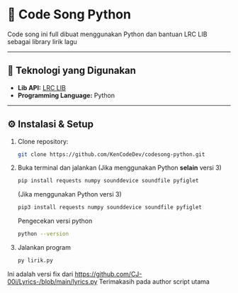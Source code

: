 # 🚀 Code Song Python

Code song ini full dibuat menggunakan Python dan bantuan LRC LIB sebagai library lirik lagu

---

## 🧰 Teknologi yang Digunakan
- **Lib API:** [LRC LIB](https://lrclib.net/)
- **Programming Language:** Python

---

## ⚙️ Instalasi & Setup

1. Clone repository:
   ```bash
   git clone https://github.com/KenCodeDev/codesong-python.git
   ```
2. Buka terminal dan jalankan
   (Jika menggunakan Python **selain** versi 3)
   ```bash
   pip install requests numpy sounddevice soundfile pyfiglet
   ```
   
   (Jika menggunakan Python versi 3)
   ```bash
   pip3 install requests numpy sounddevice soundfile pyfiglet
   ```

   Pengecekan versi python
   ```bash
   python --version
   ```

3. Jalankan program
   ```bash
   py lirik.py
   ```


Ini adalah versi fix dari https://github.com/CJ-00i/Lyrics-/blob/main/lyrics.py
Terimakasih pada author script utama
